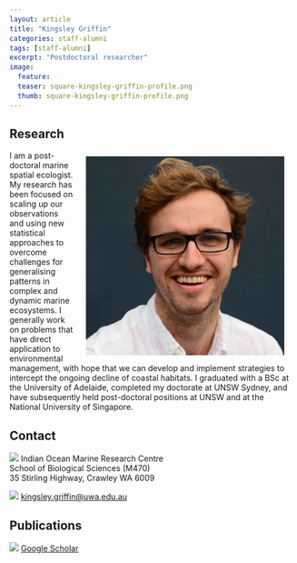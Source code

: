 ```yaml
---
layout: article
title: "Kingsley Griffin"
categories: staff-alumni
tags: [staff-alumni]
excerpt: "Postdoctoral researcher"
image:
  feature: 
  teaser: square-kingsley-griffin-profile.png
  thumb: square-kingsley-griffin-profile.png
---
```

## Research

<img class="philprofile" src='/images/square-kingsley-griffin-profile.png' align='right' width="350" hspace="20" vspace="10">

I am a post-doctoral marine spatial ecologist. My research has been focused on scaling up our observations and using new statistical approaches to overcome challenges for generalising patterns in complex and dynamic marine ecosystems. I generally work on problems that have direct application to environmental management, with hope that we can develop and implement strategies to intercept the ongoing decline of coastal habitats. I graduated with a BSc at the University of Adelaide, completed my doctorate at UNSW Sydney, and have subsequently held post-doctoral positions at UNSW and at the National University of Singapore.

## Contact
<img src='/images/icons/building-regular.svg' width="15px"> Indian Ocean Marine Research Centre <br>
School of Biological Sciences (M470)<br>
35 Stirling Highway, Crawley WA 6009

<img src='/images/icons/envelope-regular.svg' width="15px"> <a href="mailto:kingsley.griffin@uwa.edu.au"> kingsley.griffin@uwa.edu.au</a><br>

## Publications
<img src='/images/icons/google-brands.svg' width="15px"> <a href="https://scholar.google.com.au/citations?user=KYHUlyIAAAAJ&hl=en">Google Scholar</a><br>
